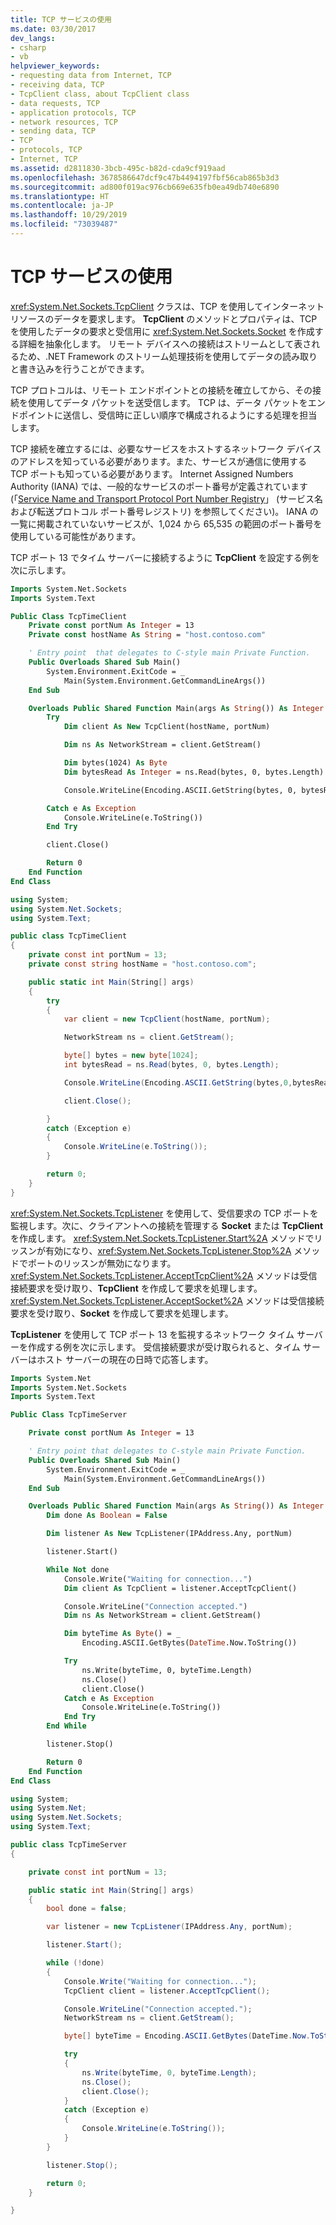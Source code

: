 ```yaml
---
title: TCP サービスの使用
ms.date: 03/30/2017
dev_langs:
- csharp
- vb
helpviewer_keywords:
- requesting data from Internet, TCP
- receiving data, TCP
- TcpClient class, about TcpClient class
- data requests, TCP
- application protocols, TCP
- network resources, TCP
- sending data, TCP
- TCP
- protocols, TCP
- Internet, TCP
ms.assetid: d2811830-3bcb-495c-b82d-cda9cf919aad
ms.openlocfilehash: 3678586647dcf9c47b4494197fbf56cab865b3d3
ms.sourcegitcommit: ad800f019ac976cb669e635fb0ea49db740e6890
ms.translationtype: HT
ms.contentlocale: ja-JP
ms.lasthandoff: 10/29/2019
ms.locfileid: "73039487"
---
```

# <a name="using-tcp-services"></a>TCP サービスの使用

<xref:System.Net.Sockets.TcpClient> クラスは、TCP を使用してインターネット リソースのデータを要求します。 **TcpClient** のメソッドとプロパティは、TCP を使用したデータの要求と受信用に <xref:System.Net.Sockets.Socket> を作成する詳細を抽象化します。 リモート デバイスへの接続はストリームとして表されるため、.NET Framework のストリーム処理技術を使用してデータの読み取りと書き込みを行うことができます。

TCP プロトコルは、リモート エンドポイントとの接続を確立してから、その接続を使用してデータ パケットを送受信します。 TCP は、データ パケットをエンドポイントに送信し、受信時に正しい順序で構成されるようにする処理を担当します。

TCP 接続を確立するには、必要なサービスをホストするネットワーク デバイスのアドレスを知っている必要があります。また、サービスが通信に使用する TCP ポートも知っている必要があります。 Internet Assigned Numbers Authority (IANA) では、一般的なサービスのポート番号が定義されています (「[Service Name and Transport Protocol Port Number Registry](https://www.iana.org/assignments/service-names-port-numbers/service-names-port-numbers.xhtml)」 (サービス名および転送プロトコル ポート番号レジストリ) を参照してください)。 IANA の一覧に掲載されていないサービスが、1,024 から 65,535 の範囲のポート番号を使用している可能性があります。

TCP ポート 13 でタイム サーバーに接続するように **TcpClient** を設定する例を次に示します。

```vb
Imports System.Net.Sockets
Imports System.Text

Public Class TcpTimeClient
    Private const portNum As Integer = 13
    Private const hostName As String = "host.contoso.com"

    ' Entry point  that delegates to C-style main Private Function.
    Public Overloads Shared Sub Main()
        System.Environment.ExitCode = _
            Main(System.Environment.GetCommandLineArgs())
    End Sub

    Overloads Public Shared Function Main(args As String()) As Integer
        Try
            Dim client As New TcpClient(hostName, portNum)

            Dim ns As NetworkStream = client.GetStream()

            Dim bytes(1024) As Byte
            Dim bytesRead As Integer = ns.Read(bytes, 0, bytes.Length)

            Console.WriteLine(Encoding.ASCII.GetString(bytes, 0, bytesRead))

        Catch e As Exception
            Console.WriteLine(e.ToString())
        End Try

        client.Close()

        Return 0
    End Function
End Class
```

```csharp
using System;
using System.Net.Sockets;
using System.Text;

public class TcpTimeClient
{
    private const int portNum = 13;
    private const string hostName = "host.contoso.com";

    public static int Main(String[] args)
    {
        try
        {
            var client = new TcpClient(hostName, portNum);

            NetworkStream ns = client.GetStream();

            byte[] bytes = new byte[1024];
            int bytesRead = ns.Read(bytes, 0, bytes.Length);

            Console.WriteLine(Encoding.ASCII.GetString(bytes,0,bytesRead));

            client.Close();

        }
        catch (Exception e)
        {
            Console.WriteLine(e.ToString());
        }

        return 0;
    }
}
```

<xref:System.Net.Sockets.TcpListener> を使用して、受信要求の TCP ポートを監視します。次に、クライアントへの接続を管理する **Socket** または **TcpClient** を作成します。 <xref:System.Net.Sockets.TcpListener.Start%2A> メソッドでリッスンが有効になり、<xref:System.Net.Sockets.TcpListener.Stop%2A> メソッドでポートのリッスンが無効になります。 <xref:System.Net.Sockets.TcpListener.AcceptTcpClient%2A> メソッドは受信接続要求を受け取り、**TcpClient** を作成して要求を処理します。<xref:System.Net.Sockets.TcpListener.AcceptSocket%2A> メソッドは受信接続要求を受け取り、**Socket** を作成して要求を処理します。

**TcpListener** を使用して TCP ポート 13 を監視するネットワーク タイム サーバーを作成する例を次に示します。 受信接続要求が受け取られると、タイム サーバーはホスト サーバーの現在の日時で応答します。

```vb
Imports System.Net
Imports System.Net.Sockets
Imports System.Text

Public Class TcpTimeServer

    Private const portNum As Integer = 13

    ' Entry point that delegates to C-style main Private Function.
    Public Overloads Shared Sub Main()
        System.Environment.ExitCode = _
            Main(System.Environment.GetCommandLineArgs())
    End Sub

    Overloads Public Shared Function Main(args As String()) As Integer
        Dim done As Boolean = False

        Dim listener As New TcpListener(IPAddress.Any, portNum)

        listener.Start()

        While Not done
            Console.Write("Waiting for connection...")
            Dim client As TcpClient = listener.AcceptTcpClient()

            Console.WriteLine("Connection accepted.")
            Dim ns As NetworkStream = client.GetStream()

            Dim byteTime As Byte() = _
                Encoding.ASCII.GetBytes(DateTime.Now.ToString())

            Try
                ns.Write(byteTime, 0, byteTime.Length)
                ns.Close()
                client.Close()
            Catch e As Exception
                Console.WriteLine(e.ToString())
            End Try
        End While

        listener.Stop()

        Return 0
    End Function
End Class
```

```csharp
using System;
using System.Net;
using System.Net.Sockets;
using System.Text;

public class TcpTimeServer
{

    private const int portNum = 13;

    public static int Main(String[] args)
    {
        bool done = false;

        var listener = new TcpListener(IPAddress.Any, portNum);

        listener.Start();

        while (!done)
        {
            Console.Write("Waiting for connection...");
            TcpClient client = listener.AcceptTcpClient();

            Console.WriteLine("Connection accepted.");
            NetworkStream ns = client.GetStream();

            byte[] byteTime = Encoding.ASCII.GetBytes(DateTime.Now.ToString());

            try
            {
                ns.Write(byteTime, 0, byteTime.Length);
                ns.Close();
                client.Close();
            }
            catch (Exception e)
            {
                Console.WriteLine(e.ToString());
            }
        }

        listener.Stop();

        return 0;
    }

}
```
